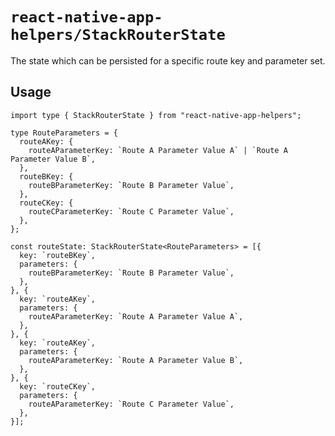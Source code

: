 # `react-native-app-helpers/StackRouterState`

The state which can be persisted for a specific route key and parameter set.

## Usage

```tsx
import type { StackRouterState } from "react-native-app-helpers";

type RouteParameters = {
  routeAKey: {
    routeAParameterKey: `Route A Parameter Value A` | `Route A Parameter Value B`,
  },
  routeBKey: {
    routeBParameterKey: `Route B Parameter Value`,
  },
  routeCKey: {
    routeCParameterKey: `Route C Parameter Value`,
  },
};

const routeState: StackRouterState<RouteParameters> = [{
  key: `routeBKey`,
  parameters: {
    routeBParameterKey: `Route B Parameter Value`,
  },
}, {
  key: `routeAKey`,
  parameters: {
    routeAParameterKey: `Route A Parameter Value A`,
  },
}, {
  key: `routeAKey`,
  parameters: {
    routeAParameterKey: `Route A Parameter Value B`,
  },
}, {
  key: `routeCKey`,
  parameters: {
    routeAParameterKey: `Route C Parameter Value`,
  },
}];
```
